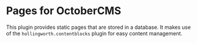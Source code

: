 # Pages for OctoberCMS

This plugin provides static pages that are stored in a database. It makes use of the `hollingworth.contentblocks` plugin for easy content management.